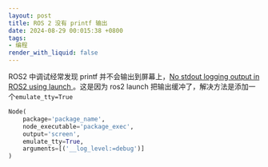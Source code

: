 ```yaml
---
layout: post
title: ROS 2 没有 printf 输出
date: 2024-08-29 00:015:38 +0800
tags: 
- 编程
render_with_liquid: false
---
```


ROS2 中调试经常发现 printf 并不会输出到屏幕上，[No stdout logging output in ROS2 using launch
](https://answers.ros.org/question/332829/no-stdout-logging-output-in-ros2-using-launch/)。这是因为 ros2 launch 把输出缓冲了，解决方法是添加一个`emulate_tty=True`
```python
Node(
    package='package_name',
    node_executable='package_exec',
    output='screen',
    emulate_tty=True,
    arguments=[('__log_level:=debug')]
)
```
